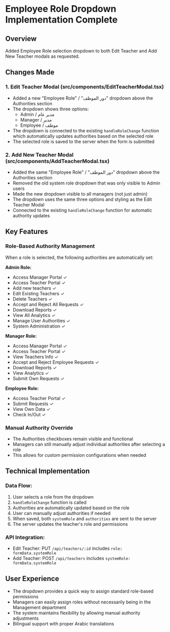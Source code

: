 # Employee Role Dropdown Implementation Complete

## Overview
Added Employee Role selection dropdown to both Edit Teacher and Add New Teacher modals as requested.

## Changes Made

### 1. Edit Teacher Modal (src/components/EditTeacherModal.tsx)
- Added a new "Employee Role" / "دور الموظف" dropdown above the Authorities section
- The dropdown shows three options:
  - Admin / مدير عام
  - Manager / مدير  
  - Employee / موظف
- The dropdown is connected to the existing `handleRoleChange` function which automatically updates authorities based on the selected role
- The selected role is saved to the server when the form is submitted

### 2. Add New Teacher Modal (src/components/AddTeacherModal.tsx)
- Added the same "Employee Role" / "دور الموظف" dropdown above the Authorities section
- Removed the old system role dropdown that was only visible to Admin users
- Made the new dropdown visible to all managers (not just admin)
- The dropdown uses the same three options and styling as the Edit Teacher Modal
- Connected to the existing `handleRoleChange` function for automatic authority updates

## Key Features

### Role-Based Authority Management
When a role is selected, the following authorities are automatically set:

**Admin Role:**
- Access Manager Portal ✓
- Access Teacher Portal ✓
- Add new teachers ✓
- Edit Existing Teachers ✓
- Delete Teachers ✓
- Accept and Reject All Requests ✓
- Download Reports ✓
- View All Analytics ✓
- Manage User Authorities ✓
- System Administration ✓

**Manager Role:**
- Access Manager Portal ✓
- Access Teacher Portal ✓
- View Teachers Info ✓
- Accept and Reject Employee Requests ✓
- Download Reports ✓
- View Analytics ✓
- Submit Own Requests ✓

**Employee Role:**
- Access Teacher Portal ✓
- Submit Requests ✓
- View Own Data ✓
- Check In/Out ✓

### Manual Authority Override
- The Authorities checkboxes remain visible and functional
- Managers can still manually adjust individual authorities after selecting a role
- This allows for custom permission configurations when needed

## Technical Implementation

### Data Flow:
1. User selects a role from the dropdown
2. `handleRoleChange` function is called
3. Authorities are automatically updated based on the role
4. User can manually adjust authorities if needed
5. When saved, both `systemRole` and `authorities` are sent to the server
6. The server updates the teacher's role and permissions

### API Integration:
- Edit Teacher: PUT `/api/teachers/:id` includes `role: formData.systemRole`
- Add Teacher: POST `/api/teachers` includes `systemRole: formData.systemRole`

## User Experience
- The dropdown provides a quick way to assign standard role-based permissions
- Managers can easily assign roles without necessarily being in the Management department
- The system maintains flexibility by allowing manual authority adjustments
- Bilingual support with proper Arabic translations